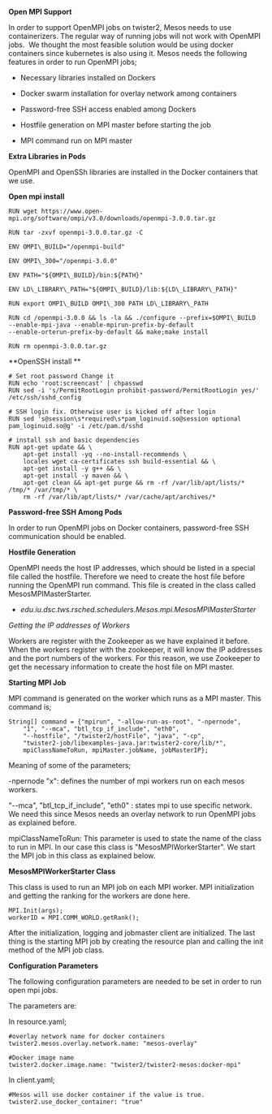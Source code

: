 **Open MPI Support**

In order to support OpenMPI jobs on twister2, Mesos needs to use
containerizers. The regular way of running jobs will not work with
OpenMPI jobs.  We thought the most feasible solution would be using
docker containers since kubernetes is also using it. Mesos needs the
following features in order to run OpenMPI jobs;

-   Necessary libraries installed on Dockers

-   Docker swarm installation for overlay network among containers

-   Password-free SSH access enabled among Dockers

-   Hostfile generation on MPI master before starting the job

-   MPI command run on MPI master

**Extra Libraries in Pods**

OpenMPI and OpenSSh libraries are installed in the Docker containers
that we use.

**Open mpi install**

    RUN wget https://www.open-mpi.org/software/ompi/v3.0/downloads/openmpi-3.0.0.tar.gz

    RUN tar -zxvf openmpi-3.0.0.tar.gz -C 

    ENV OMPI\_BUILD="/openmpi-build"

    ENV OMPI\_300="/openmpi-3.0.0"

    ENV PATH="${OMPI\_BUILD}/bin:${PATH}"

    ENV LD\_LIBRARY\_PATH="${OMPI\_BUILD}/lib:${LD\_LIBRARY\_PATH}"

    RUN export OMPI\_BUILD OMPI\_300 PATH LD\_LIBRARY\_PATH

    RUN cd /openmpi-3.0.0 && ls -la && ./configure --prefix=$OMPI\_BUILD
    --enable-mpi-java --enable-mpirun-prefix-by-default
    --enable-orterun-prefix-by-default && make;make install

    RUN rm openmpi-3.0.0.tar.gz

**OpenSSH install **

    # Set root password Change it 
    RUN echo 'root:screencast' | chpasswd
    RUN sed -i 's/PermitRootLogin prohibit-password/PermitRootLogin yes/' /etc/ssh/sshd_config

    # SSH login fix. Otherwise user is kicked off after login
    RUN sed 's@session\s*required\s*pam_loginuid.so@session optional pam_loginuid.so@g' -i /etc/pam.d/sshd

    # install ssh and basic dependencies
    RUN apt-get update && \
        apt-get install -yq --no-install-recommends \
        locales wget ca-certificates ssh build-essential && \
        apt-get install -y g++ && \
        apt-get install -y maven && \
        apt-get clean && apt-get purge && rm -rf /var/lib/apt/lists/* /tmp/* /var/tmp/* \
        rm -rf /var/lib/apt/lists/* /var/cache/apt/archives/*

**Password-free SSH Among Pods**

In order to run OpenMPI jobs on Docker containers, password-free SSH
communication should be enabled.

**Hostfile Generation**

OpenMPI needs the host IP addresses, which should be listed in a special
file called the hostfile. Therefore we need to create the host file
before running the OpenMPI run command. This file is created in the
class called MesosMPIMasterStarter.

-   *edu.iu.dsc.tws.rsched.schedulers.Mesos.mpi.MesosMPIMasterStarter*

*Getting the IP addresses of Workers*

Workers are register with the Zookeeper as we have explained it before.
When the workers register with the zookeeper, it will know the IP
addresses and the port numbers of the workers. For this reason, we use
Zookeeper to get the necessary information to create the host file on
MPI master.

**Starting MPI Job**

MPI command is generated on the worker which runs as a MPI master. This
command is;

    String[] command = {"mpirun", "-allow-run-as-root", "-npernode",
        "1", "--mca", "btl_tcp_if_include", "eth0",
        "--hostfile", "/twister2/hostFile", "java", "-cp",
        "twister2-job/libexamples-java.jar:twister2-core/lib/*",
        mpiClassNameToRun, mpiMaster.jobName, jobMasterIP};

Meaning of some of the parameters;

-npernode "x": defines the number of mpi workers run on each mesos
workers.

"--mca", "btl\_tcp\_if\_include", "eth0" : states mpi to use
specific network. We need this since Mesos needs an overlay network to
run OpenMPI jobs as explained before.

mpiClassNameToRun: This parameter is used to state the name of the class
to run in MPI. In our case this class is "MesosMPIWorkerStarter". We
start the MPI job in this class as explained below.

**MesosMPIWorkerStarter Class**

This class is used to run an MPI job on each MPI worker. MPI
initialization and getting the ranking for the workers are done here.

    MPI.Init(args);
    workerID = MPI.COMM_WORLD.getRank();

After the initialization, logging and jobmaster client are initialized.
The last thing is the starting MPI job by creating the resource plan and
calling the init method of the MPI job class.

**Configuration Parameters**

The following configuration parameters are needed to be set in order to
run open mpi jobs.

The parameters are:

In resource.yaml;

    #overlay network name for docker containers
    twister2.mesos.overlay.network.name: "mesos-overlay"

    #Docker image name
    twister2.docker.image.name: "twister2/twister2-mesos:docker-mpi"

In client.yaml;

    #Mesos will use docker container if the value is true.
    twister2.use_docker_container: "true"

